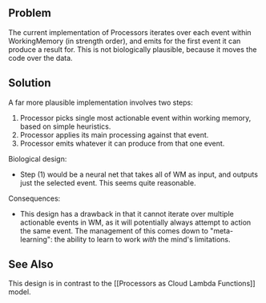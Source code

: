 ## Problem
The current implementation of Processors iterates over each event within WorkingMemory (in strength order), and emits for the first event it can produce a result for. This is not biologically plausible, because it moves the code over the data.

## Solution
A far more plausible implementation involves two steps:
1. Processor picks single most actionable event within working memory, based on simple heuristics.
2. Processor applies its main processing against that event.
3. Processor emits whatever it can produce from that one event.

Biological design:
* Step (1) would be a neural net that takes all of WM as input, and outputs just the selected event. This seems quite reasonable.

Consequences:
* This design has a drawback in that it cannot iterate over multiple actionable events in WM, as it will potentially always attempt to action the same event. The management of this comes down to "meta-learning": the ability to learn to work _with_ the mind's limitations.

## See Also
This design is in contrast to the [[Processors as Cloud Lambda Functions]] model.